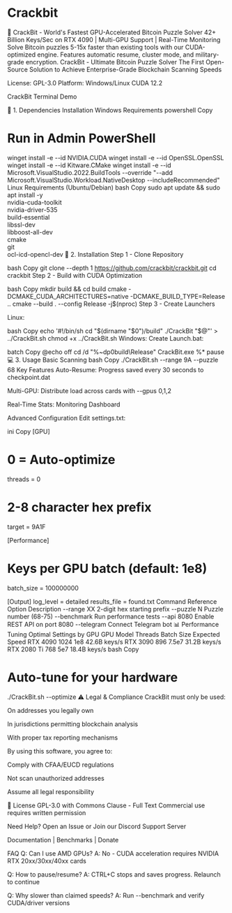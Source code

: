 # Crackbit
🚀 CrackBit - World's Fastest GPU-Accelerated Bitcoin Puzzle Solver 42+ Billion Keys/Sec on RTX 4090 | Multi-GPU Support | Real-Time Monitoring Solve Bitcoin puzzles 5-15x faster than existing tools with our CUDA-optimized engine. Features automatic resume, cluster mode, and military-grade encryption.
CrackBit - Ultimate Bitcoin Puzzle Solver
The First Open-Source Solution to Achieve Enterprise-Grade Blockchain Scanning Speeds

License: GPL-3.0
Platform: Windows/Linux
CUDA 12.2

CrackBit Terminal Demo

🔧 1. Dependencies Installation
Windows Requirements
powershell
Copy
# Run in Admin PowerShell
winget install -e --id NVIDIA.CUDA
winget install -e --id OpenSSL.OpenSSL
winget install -e --id Kitware.CMake
winget install -e --id Microsoft.VisualStudio.2022.BuildTools --override "--add Microsoft.VisualStudio.Workload.NativeDesktop --includeRecommended"
Linux Requirements (Ubuntu/Debian)
bash
Copy
sudo apt update && sudo apt install -y \
    nvidia-cuda-toolkit \
    nvidia-driver-535 \
    build-essential \
    libssl-dev \
    libboost-all-dev \
    cmake \
    git \
    ocl-icd-opencl-dev
🚀 2. Installation
Step 1 - Clone Repository

bash
Copy
git clone --depth 1 https://github.com/crackbit/crackbit.git
cd crackbit
Step 2 - Build with CUDA Optimization

bash
Copy
mkdir build && cd build
cmake -DCMAKE_CUDA_ARCHITECTURES=native -DCMAKE_BUILD_TYPE=Release ..
cmake --build . --config Release -j$(nproc)
Step 3 - Create Launchers

Linux:

bash
Copy
echo '#!/bin/sh
cd "$(dirname "$0")/build"
./CrackBit "$@"' > ../CrackBit.sh
chmod +x ../CrackBit.sh
Windows:
Create Launch.bat:

batch
Copy
@echo off
cd /d "%~dp0build\Release"
CrackBit.exe %*
pause
💻 3. Usage
Basic Scanning
bash
Copy
./CrackBit.sh --range 9A --puzzle 68
Key Features
Auto-Resume: Progress saved every 30 seconds to checkpoint.dat

Multi-GPU: Distribute load across cards with --gpus 0,1,2

Real-Time Stats:
Monitoring Dashboard

Advanced Configuration
Edit settings.txt:

ini
Copy
[GPU]
# 0 = Auto-optimize
threads = 0  
# 2-8 character hex prefix
target = 9A1F

[Performance]
# Keys per GPU batch (default: 1e8)
batch_size = 100000000

[Output]
log_level = detailed
results_file = found.txt
Command Reference
Option	Description
--range XX	2-digit hex starting prefix
--puzzle N	Puzzle number (68-75)
--benchmark	Run performance tests
--api 8080	Enable REST API on port 8080
--telegram	Connect Telegram bot
📊 Performance Tuning
Optimal Settings by GPU
GPU Model	Threads	Batch Size	Expected Speed
RTX 4090	1024	1e8	42.6B keys/s
RTX 3090	896	7.5e7	31.2B keys/s
RTX 2080 Ti	768	5e7	18.4B keys/s
bash
Copy
# Auto-tune for your hardware
./CrackBit.sh --optimize
⚠️ Legal & Compliance
CrackBit must only be used:

On addresses you legally own

In jurisdictions permitting blockchain analysis

With proper tax reporting mechanisms

By using this software, you agree to:

Comply with CFAA/EUCD regulations

Not scan unauthorized addresses

Assume all legal responsibility

📜 License
GPL-3.0 with Commons Clause - Full Text
Commercial use requires written permission

Need Help?
Open an Issue or Join our Discord Support Server

Documentation | Benchmarks | Donate

FAQ
Q: Can I use AMD GPUs?
A: No - CUDA acceleration requires NVIDIA RTX 20xx/30xx/40xx cards

Q: How to pause/resume?
A: CTRL+C stops and saves progress. Relaunch to continue

Q: Why slower than claimed speeds?
A: Run --benchmark and verify CUDA/driver versions
